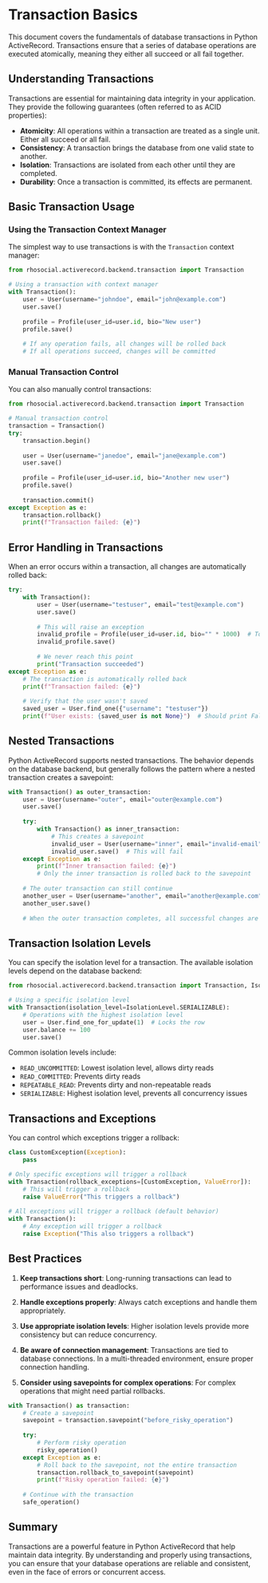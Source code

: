# Transaction Basics

This document covers the fundamentals of database transactions in Python ActiveRecord. Transactions ensure that a series of database operations are executed atomically, meaning they either all succeed or all fail together.

## Understanding Transactions

Transactions are essential for maintaining data integrity in your application. They provide the following guarantees (often referred to as ACID properties):

- **Atomicity**: All operations within a transaction are treated as a single unit. Either all succeed or all fail.
- **Consistency**: A transaction brings the database from one valid state to another.
- **Isolation**: Transactions are isolated from each other until they are completed.
- **Durability**: Once a transaction is committed, its effects are permanent.

## Basic Transaction Usage

### Using the Transaction Context Manager

The simplest way to use transactions is with the `Transaction` context manager:

```python
from rhosocial.activerecord.backend.transaction import Transaction

# Using a transaction with context manager
with Transaction():
    user = User(username="johndoe", email="john@example.com")
    user.save()
    
    profile = Profile(user_id=user.id, bio="New user")
    profile.save()
    
    # If any operation fails, all changes will be rolled back
    # If all operations succeed, changes will be committed
```

### Manual Transaction Control

You can also manually control transactions:

```python
from rhosocial.activerecord.backend.transaction import Transaction

# Manual transaction control
transaction = Transaction()
try:
    transaction.begin()
    
    user = User(username="janedoe", email="jane@example.com")
    user.save()
    
    profile = Profile(user_id=user.id, bio="Another new user")
    profile.save()
    
    transaction.commit()
except Exception as e:
    transaction.rollback()
    print(f"Transaction failed: {e}")
```

## Error Handling in Transactions

When an error occurs within a transaction, all changes are automatically rolled back:

```python
try:
    with Transaction():
        user = User(username="testuser", email="test@example.com")
        user.save()
        
        # This will raise an exception
        invalid_profile = Profile(user_id=user.id, bio="" * 1000)  # Too long
        invalid_profile.save()
        
        # We never reach this point
        print("Transaction succeeded")
except Exception as e:
    # The transaction is automatically rolled back
    print(f"Transaction failed: {e}")
    
    # Verify that the user wasn't saved
    saved_user = User.find_one({"username": "testuser"})
    print(f"User exists: {saved_user is not None}")  # Should print False
```

## Nested Transactions

Python ActiveRecord supports nested transactions. The behavior depends on the database backend, but generally follows the pattern where a nested transaction creates a savepoint:

```python
with Transaction() as outer_transaction:
    user = User(username="outer", email="outer@example.com")
    user.save()
    
    try:
        with Transaction() as inner_transaction:
            # This creates a savepoint
            invalid_user = User(username="inner", email="invalid-email")
            invalid_user.save()  # This will fail
    except Exception as e:
        print(f"Inner transaction failed: {e}")
        # Only the inner transaction is rolled back to the savepoint
    
    # The outer transaction can still continue
    another_user = User(username="another", email="another@example.com")
    another_user.save()
    
    # When the outer transaction completes, all successful changes are committed
```

## Transaction Isolation Levels

You can specify the isolation level for a transaction. The available isolation levels depend on the database backend:

```python
from rhosocial.activerecord.backend.transaction import Transaction, IsolationLevel

# Using a specific isolation level
with Transaction(isolation_level=IsolationLevel.SERIALIZABLE):
    # Operations with the highest isolation level
    user = User.find_one_for_update(1)  # Locks the row
    user.balance += 100
    user.save()
```

Common isolation levels include:

- `READ_UNCOMMITTED`: Lowest isolation level, allows dirty reads
- `READ_COMMITTED`: Prevents dirty reads
- `REPEATABLE_READ`: Prevents dirty and non-repeatable reads
- `SERIALIZABLE`: Highest isolation level, prevents all concurrency issues

## Transactions and Exceptions

You can control which exceptions trigger a rollback:

```python
class CustomException(Exception):
    pass

# Only specific exceptions will trigger a rollback
with Transaction(rollback_exceptions=[CustomException, ValueError]):
    # This will trigger a rollback
    raise ValueError("This triggers a rollback")
    
# All exceptions will trigger a rollback (default behavior)
with Transaction():
    # Any exception will trigger a rollback
    raise Exception("This also triggers a rollback")
```

## Best Practices

1. **Keep transactions short**: Long-running transactions can lead to performance issues and deadlocks.

2. **Handle exceptions properly**: Always catch exceptions and handle them appropriately.

3. **Use appropriate isolation levels**: Higher isolation levels provide more consistency but can reduce concurrency.

4. **Be aware of connection management**: Transactions are tied to database connections. In a multi-threaded environment, ensure proper connection handling.

5. **Consider using savepoints for complex operations**: For complex operations that might need partial rollbacks.

```python
with Transaction() as transaction:
    # Create a savepoint
    savepoint = transaction.savepoint("before_risky_operation")
    
    try:
        # Perform risky operation
        risky_operation()
    except Exception as e:
        # Roll back to the savepoint, not the entire transaction
        transaction.rollback_to_savepoint(savepoint)
        print(f"Risky operation failed: {e}")
    
    # Continue with the transaction
    safe_operation()
```

## Summary

Transactions are a powerful feature in Python ActiveRecord that help maintain data integrity. By understanding and properly using transactions, you can ensure that your database operations are reliable and consistent, even in the face of errors or concurrent access.